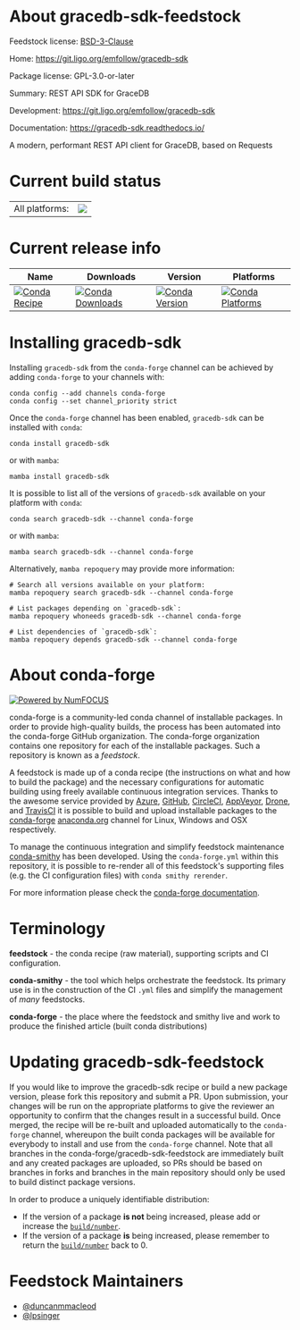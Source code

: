 About gracedb-sdk-feedstock
===========================

Feedstock license: [BSD-3-Clause](https://github.com/conda-forge/gracedb-sdk-feedstock/blob/main/LICENSE.txt)

Home: https://git.ligo.org/emfollow/gracedb-sdk

Package license: GPL-3.0-or-later

Summary: REST API SDK for GraceDB

Development: https://git.ligo.org/emfollow/gracedb-sdk

Documentation: https://gracedb-sdk.readthedocs.io/

A modern, performant REST API client for GraceDB, based on Requests

Current build status
====================


<table><tr><td>All platforms:</td>
    <td>
      <a href="https://dev.azure.com/conda-forge/feedstock-builds/_build/latest?definitionId=8717&branchName=main">
        <img src="https://dev.azure.com/conda-forge/feedstock-builds/_apis/build/status/gracedb-sdk-feedstock?branchName=main">
      </a>
    </td>
  </tr>
</table>

Current release info
====================

| Name | Downloads | Version | Platforms |
| --- | --- | --- | --- |
| [![Conda Recipe](https://img.shields.io/badge/recipe-gracedb--sdk-green.svg)](https://anaconda.org/conda-forge/gracedb-sdk) | [![Conda Downloads](https://img.shields.io/conda/dn/conda-forge/gracedb-sdk.svg)](https://anaconda.org/conda-forge/gracedb-sdk) | [![Conda Version](https://img.shields.io/conda/vn/conda-forge/gracedb-sdk.svg)](https://anaconda.org/conda-forge/gracedb-sdk) | [![Conda Platforms](https://img.shields.io/conda/pn/conda-forge/gracedb-sdk.svg)](https://anaconda.org/conda-forge/gracedb-sdk) |

Installing gracedb-sdk
======================

Installing `gracedb-sdk` from the `conda-forge` channel can be achieved by adding `conda-forge` to your channels with:

```
conda config --add channels conda-forge
conda config --set channel_priority strict
```

Once the `conda-forge` channel has been enabled, `gracedb-sdk` can be installed with `conda`:

```
conda install gracedb-sdk
```

or with `mamba`:

```
mamba install gracedb-sdk
```

It is possible to list all of the versions of `gracedb-sdk` available on your platform with `conda`:

```
conda search gracedb-sdk --channel conda-forge
```

or with `mamba`:

```
mamba search gracedb-sdk --channel conda-forge
```

Alternatively, `mamba repoquery` may provide more information:

```
# Search all versions available on your platform:
mamba repoquery search gracedb-sdk --channel conda-forge

# List packages depending on `gracedb-sdk`:
mamba repoquery whoneeds gracedb-sdk --channel conda-forge

# List dependencies of `gracedb-sdk`:
mamba repoquery depends gracedb-sdk --channel conda-forge
```


About conda-forge
=================

[![Powered by
NumFOCUS](https://img.shields.io/badge/powered%20by-NumFOCUS-orange.svg?style=flat&colorA=E1523D&colorB=007D8A)](https://numfocus.org)

conda-forge is a community-led conda channel of installable packages.
In order to provide high-quality builds, the process has been automated into the
conda-forge GitHub organization. The conda-forge organization contains one repository
for each of the installable packages. Such a repository is known as a *feedstock*.

A feedstock is made up of a conda recipe (the instructions on what and how to build
the package) and the necessary configurations for automatic building using freely
available continuous integration services. Thanks to the awesome service provided by
[Azure](https://azure.microsoft.com/en-us/services/devops/), [GitHub](https://github.com/),
[CircleCI](https://circleci.com/), [AppVeyor](https://www.appveyor.com/),
[Drone](https://cloud.drone.io/welcome), and [TravisCI](https://travis-ci.com/)
it is possible to build and upload installable packages to the
[conda-forge](https://anaconda.org/conda-forge) [anaconda.org](https://anaconda.org/)
channel for Linux, Windows and OSX respectively.

To manage the continuous integration and simplify feedstock maintenance
[conda-smithy](https://github.com/conda-forge/conda-smithy) has been developed.
Using the ``conda-forge.yml`` within this repository, it is possible to re-render all of
this feedstock's supporting files (e.g. the CI configuration files) with ``conda smithy rerender``.

For more information please check the [conda-forge documentation](https://conda-forge.org/docs/).

Terminology
===========

**feedstock** - the conda recipe (raw material), supporting scripts and CI configuration.

**conda-smithy** - the tool which helps orchestrate the feedstock.
                   Its primary use is in the construction of the CI ``.yml`` files
                   and simplify the management of *many* feedstocks.

**conda-forge** - the place where the feedstock and smithy live and work to
                  produce the finished article (built conda distributions)


Updating gracedb-sdk-feedstock
==============================

If you would like to improve the gracedb-sdk recipe or build a new
package version, please fork this repository and submit a PR. Upon submission,
your changes will be run on the appropriate platforms to give the reviewer an
opportunity to confirm that the changes result in a successful build. Once
merged, the recipe will be re-built and uploaded automatically to the
`conda-forge` channel, whereupon the built conda packages will be available for
everybody to install and use from the `conda-forge` channel.
Note that all branches in the conda-forge/gracedb-sdk-feedstock are
immediately built and any created packages are uploaded, so PRs should be based
on branches in forks and branches in the main repository should only be used to
build distinct package versions.

In order to produce a uniquely identifiable distribution:
 * If the version of a package **is not** being increased, please add or increase
   the [``build/number``](https://docs.conda.io/projects/conda-build/en/latest/resources/define-metadata.html#build-number-and-string).
 * If the version of a package **is** being increased, please remember to return
   the [``build/number``](https://docs.conda.io/projects/conda-build/en/latest/resources/define-metadata.html#build-number-and-string)
   back to 0.

Feedstock Maintainers
=====================

* [@duncanmmacleod](https://github.com/duncanmmacleod/)
* [@lpsinger](https://github.com/lpsinger/)

